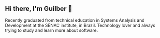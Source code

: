 ## Hi there, I'm Guilber 👋

Recently graduated from technical education in Systems Analysis and Development at the SENAC institute, in Brazil. Technology lover and always trying to study and learn more about software.

